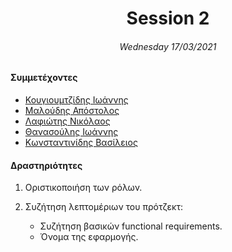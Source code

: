 <h1 align="center">Session 2</h13>
<h6 align="center">Wednesday 17/03/2021</h6>

#### Συμμετέχοντες

- [Κουγιουμτζίδης Ιωάννης](https://github.com/JohnKougioum)
- [Μαλούδης Απόστολος](https://github.com/tolismaloudis)
- [Λαφιώτης Νικόλαος](https://github.com/nikosalin)
- [Θανασούλης Ιωάννης](https://github.com/JohnThanassoulis)
- [Κωνσταντινίδης Βασίλειος](https://github.com/vasilis2000)

#### Δραστηριότητες

1. Οριστικοποιήση των ρόλων.

2. Συζήτηση λεπτομέριων του πρότζεκτ:

   - Συζήτηση βασικών functional requirements.
   - Όνομα της εφαρμογής.
